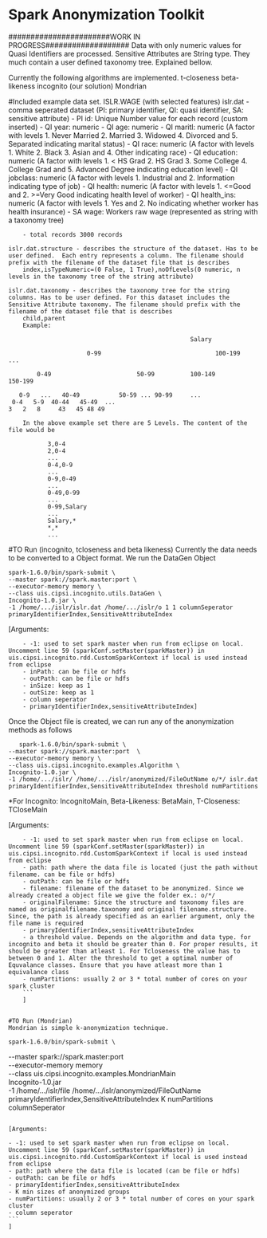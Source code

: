 # Spark Anonymization Toolkit
 #######################WORK IN PROGRESS###################
 Data with only numeric values for Quasi Identifiers are processed.
 Sensitive Attributes are String type. They much contain a user defined taxonomy tree. Explained bellow.
  
 Currently the following algorithms are implemented. 
 	t-closeness
 	beta-likeness
 	incognito (our solution)
 	Mondrian

#Included example data set.
	ISLR.WAGE (with selected features)
	islr.dat - comma seperated dataset (PI: primary identifier, QI: quasi identifier, SA: sensitive attribute)
		- PI id: Unique Number value for each record (custom inserted)
		- QI year: numeric
		- QI age: numeric
		- QI maritl: numeric (A factor with levels 1. Never Married 2. Married 3. Widowed 4. Divorced and 5. Separated indicating marital status)
		- QI race: numeric (A factor with levels 1. White 2. Black 3. Asian and 4. Other indicating race)
		- QI education: numeric (A factor with levels 1. < HS Grad 2. HS Grad 3. Some College 4. College Grad and 5. Advanced Degree indicating education level)
		- QI jobclass: numeric (A factor with levels 1. Industrial and 2. Information indicating type of job)
		- QI health: numeric (A factor with levels 1. <=Good and 2. >=Very Good indicating health level of worker)
		- QI health_ins: numeric (A factor with levels 1. Yes and 2. No indicating whether worker has health insurance)
		- SA wage: Workers raw wage (represented as string with a taxonomy tree)
		
		- total records 3000 records
		
	islr.dat.structure - describes the structure of the dataset. Has to be user defined.  Each entry represents a column. The filename should prefix with the filename of the dataset file that is describes
		index,isTypeNumeric=(0 False, 1 True),noOfLevels(0 numeric, n levels in the taxonomy tree of the string attribute)
		
	islr.dat.taxonomy - describes the taxonomy tree for the string columns. Has to be user defined. For this dataset includes the Sensitive Attribute taxonomy. The filename should prefix with the filename of the dataset file that is describes
		child,parent		
		Example:					
 ```
													Salary
					
					   0-99							       100-199 				...							
		
	     0-49				         50-99			100-149			150-199		
	
	0-9   ... 	40-49	 		50-59 ... 90-99		...
  0-4   5-9  40-44   45-49  ...
 3   2   8     43   45 48 49
  ```
 
 		In the above example set there are 5 Levels. The content of the file would be
 ```
 			3,0-4
 			2,0-4
 			...
 			0-4,0-9
 			...
 			0-9,0-49
 			...
 			0-49,0-99
 			...
 			0-99,Salary
 			...
 			Salary,*
 			*,*
 			...
 ``` 			
		
		
#TO Run (incognito, tcloseness and beta likeness)
Currently the data needs to be converted to a Object format. We run the DataGen Object

 ```
spark-1.6.0/bin/spark-submit \
--master spark://spark.master:port \
--executor-memory memory \
--class uis.cipsi.incognito.utils.DataGen \
Incognito-1.0.jar \
-1 /home/.../islr/islr.dat /home/.../islr/o 1 1 columnSeperator primaryIdentifierIndex,SensitiveAttributeIndex
 ```
 
[Arguments: 
```
	- -1: used to set spark master when run from eclipse on local. Uncomment line 59 (sparkConf.setMaster(sparkMaster)) in uis.cipsi.incognito.rdd.CustomSparkContext if local is used instead from eclipse
	- inPath: can be file or hdfs
	- outPath: can be file or hdfs
	- inSize: keep as 1
	- outSize: keep as 1
	- column seperator
	- primaryIdentifierIndex,sensitiveAttributeIndex]
```	
Once the Object file is created, we can run any of the anonymization methods as follows
 ```
	spark-1.6.0/bin/spark-submit \
--master spark://spark.master:port  \
--executor-memory memory \
--class uis.cipsi.incognito.examples.Algorithm \
Incognito-1.0.jar \
-1 /home/.../islr/ /home/.../islr/anonymized/FileOutName o/*/ islr.dat primaryIdentifierIndex,SensitiveAttributeIndex threshold numPartitions
 ```
 
*For Incognito: IncognitoMain, Beta-Likeness: BetaMain, T-Closeness: TCloseMain

[Arguments: 
```
	- -1: used to set spark master when run from eclipse on local. Uncomment line 59 (sparkConf.setMaster(sparkMaster)) in uis.cipsi.incognito.rdd.CustomSparkContext if local is used instead from eclipse
	- path: path where the data file is located (just the path without filename. can be file or hdfs)
	- outPath: can be file or hdfs
	- filename: filename of the dataset to be anonymized. Since we already created a object file we give the folder ex.: o/*/
	- originalFilename: Since the structure and taxonomy files are named as originalfilename.taxonomy and original filename.structure. Since, the path is already specified as an earlier argument, only the file name is required
	- primaryIdentifierIndex,sensitiveAttributeIndex
	- a threshold value. Depends on the algorithm and data type. for incognito and beta it should be greater than 0. For proper results, it should be greater than atleast 1. For Tcloseness the value has to between 0 and 1. Alter the threshold to get a optimal number of Equvalance classes. Ensure that you have atleast more than 1 equivalance class
	- numPartitions: usually 2 or 3 * total number of cores on your spark cluster
	```
	]
 	
 	
#TO Run (Mondrian)
Mondrian is simple k-anonymization technique.
 ```
	spark-1.6.0/bin/spark-submit \
--master spark://spark.master:port  \
--executor-memory memory \
--class uis.cipsi.incognito.examples.MondrianMain \
Incognito-1.0.jar \
-1 /home/.../islr/file /home/.../islr/anonymized/FileOutName primaryIdentifierIndex,SensitiveAttributeIndex K numPartitions columnSeperator
 ```
 
 [Arguments: 
 ```
	- -1: used to set spark master when run from eclipse on local. Uncomment line 59 (sparkConf.setMaster(sparkMaster)) in uis.cipsi.incognito.rdd.CustomSparkContext if local is used instead from eclipse
	- path: path where the data file is located (can be file or hdfs)
	- outPath: can be file or hdfs
	- primaryIdentifierIndex,sensitiveAttributeIndex
	- K min sizes of anonymized groups
	- numPartitions: usually 2 or 3 * total number of cores on your spark cluster
	- column seperator
	```
	]

